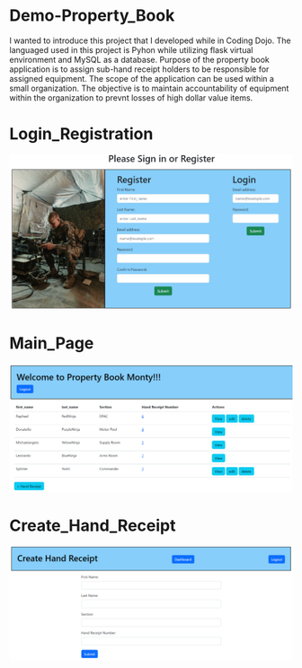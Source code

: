 # Demo-Property_Book
I wanted to introduce this project that I developed while in Coding Dojo. The languaged used in this project is Pyhon while utilizing flask virtual environment and MySQL as a database. Purpose of the property book application is to assign sub-hand receipt holders to be responsible for assigned equipment. The scope of the application can be used within a small organization. The objective is to maintain accountability of equipment within the organization to prevnt losses of high dollar value items.

# Login_Registration
<img class="thumb-image" src="/flask_app/static/img/Registration_page.png" alt="Placeholder">

# Main_Page
<img class="thumb-image" src="/flask_app/static/img/Main_page.png" alt="Placeholder">

# Create_Hand_Receipt
<img class="thumb-image" src="/flask_app/static/img/Create_Hand_Receipt.png" alt="Placeholder">
